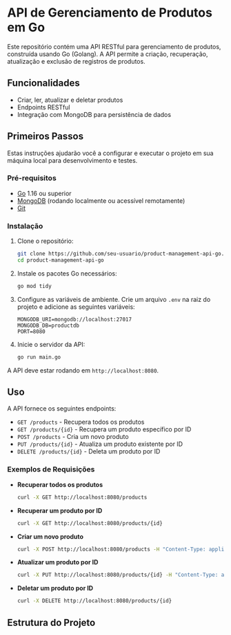 # API de Gerenciamento de Produtos em Go

Este repositório contém uma API RESTful para gerenciamento de produtos, construída usando Go (Golang). A API permite a criação, recuperação, atualização e exclusão de registros de produtos.

## Funcionalidades

- Criar, ler, atualizar e deletar produtos
- Endpoints RESTful
- Integração com MongoDB para persistência de dados

## Primeiros Passos

Estas instruções ajudarão você a configurar e executar o projeto em sua máquina local para desenvolvimento e testes.

### Pré-requisitos

- [Go](https://golang.org/doc/install) 1.16 ou superior
- [MongoDB](https://www.mongodb.com/try/download/community) (rodando localmente ou acessível remotamente)
- [Git](https://git-scm.com/)

### Instalação

1. Clone o repositório:

    ```bash
    git clone https://github.com/seu-usuario/product-management-api-go.git
    cd product-management-api-go
    ```

2. Instale os pacotes Go necessários:

    ```bash
    go mod tidy
    ```

3. Configure as variáveis de ambiente. Crie um arquivo `.env` na raiz do projeto e adicione as seguintes variáveis:

    ```plaintext
    MONGODB_URI=mongodb://localhost:27017
    MONGODB_DB=productdb
    PORT=8080
    ```

4. Inicie o servidor da API:

    ```bash
    go run main.go
    ```

A API deve estar rodando em `http://localhost:8080`.

## Uso

A API fornece os seguintes endpoints:

- `GET /products` - Recupera todos os produtos
- `GET /products/{id}` - Recupera um produto específico por ID
- `POST /products` - Cria um novo produto
- `PUT /products/{id}` - Atualiza um produto existente por ID
- `DELETE /products/{id}` - Deleta um produto por ID

### Exemplos de Requisições

- **Recuperar todos os produtos**

    ```bash
    curl -X GET http://localhost:8080/products
    ```

- **Recuperar um produto por ID**

    ```bash
    curl -X GET http://localhost:8080/products/{id}
    ```

- **Criar um novo produto**

    ```bash
    curl -X POST http://localhost:8080/products -H "Content-Type: application/json" -d '{"name": "Novo Produto", "price": 99.99}'
    ```

- **Atualizar um produto por ID**

    ```bash
    curl -X PUT http://localhost:8080/products/{id} -H "Content-Type: application/json" -d '{"name": "Produto Atualizado", "price": 79.99}'
    ```

- **Deletar um produto por ID**

    ```bash
    curl -X DELETE http://localhost:8080/products/{id}
    ```

## Estrutura do Projeto

